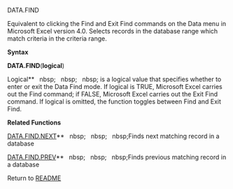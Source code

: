 DATA.FIND

Equivalent to clicking the Find and Exit Find commands on the Data menu
in Microsoft Excel version 4.0. Selects records in the database range
which match criteria in the criteria range.

**Syntax**

**DATA.FIND**(**logical**)

Logical**&nbsp;&nbsp;&nbsp;nbsp;&nbsp;&nbsp;&nbsp;nbsp;&nbsp;&nbsp;&nbsp;nbsp;&nbsp;is a logical value that specifies whether
to enter or exit the Data Find mode. If logical is TRUE, Microsoft Excel
carries out the Find command; if FALSE, Microsoft Excel carries out the
Exit Find command. If logical is omitted, the function toggles between
Find and Exit Find.

**Related Functions**

[DATA.FIND.NEXT](DATA.FIND.NEXT.md)**&nbsp;&nbsp;&nbsp;nbsp;&nbsp;&nbsp;&nbsp;nbsp;&nbsp;&nbsp;&nbsp;nbsp;Finds next matching record in a database

[DATA.FIND.PREV](DATA.FIND.PREV.md)**&nbsp;&nbsp;&nbsp;nbsp;&nbsp;&nbsp;&nbsp;nbsp;&nbsp;&nbsp;&nbsp;nbsp;Finds previous matching record in a
database



Return to [README](README.md)

